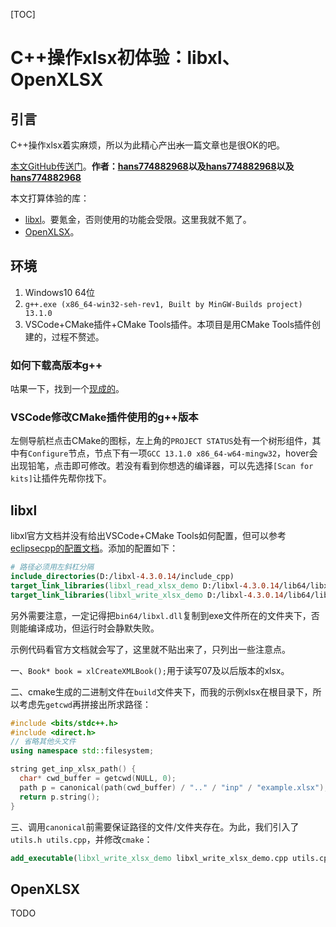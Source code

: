[TOC]

# C++操作xlsx初体验：libxl、OpenXLSX

## 引言

C++操作xlsx着实麻烦，所以为此精心产出~~水~~一篇文章也是很OK的吧。

[本文GitHub传送门](https://github.com/Hans774882968/cpp-xlsx-demo)。**作者：[hans774882968](https://blog.csdn.net/hans774882968)以及[hans774882968](https://juejin.cn/user/1464964842528888)以及[hans774882968](https://www.52pojie.cn/home.php?mod=space&uid=1906177)**

本文打算体验的库：

- [libxl](https://www.libxl.com/)。要氪金，否则使用的功能会受限。这里我就不氪了。
- [OpenXLSX](https://github.com/troldal/OpenXLSX)。

## 环境

1. Windows10 64位
2. `g++.exe (x86_64-win32-seh-rev1, Built by MinGW-Builds project) 13.1.0`
3. VSCode+CMake插件+CMake Tools插件。本项目是用CMake Tools插件创建的，过程不赘述。

### 如何下载高版本g++

咕果一下，找到一个[现成的](https://whitgit.whitworth.edu/tutorials/installing_mingw_64)。

### VSCode修改CMake插件使用的g++版本

左侧导航栏点击CMake的图标，左上角的`PROJECT STATUS`处有一个树形组件，其中有`Configure`节点，节点下有一项`GCC 13.1.0 x86_64-w64-mingw32`，hover会出现铅笔，点击即可修改。若没有看到你想选的编译器，可以先选择`[Scan for kits]`让插件先帮你找下。

## libxl

libxl官方文档并没有给出VSCode+CMake Tools如何配置，但可以参考[eclipsecpp的配置文档](https://www.libxl.com/eclipsecpp.html)。添加的配置如下：

```cmake
# 路径必须用左斜杠分隔
include_directories(D:/libxl-4.3.0.14/include_cpp)
target_link_libraries(libxl_read_xlsx_demo D:/libxl-4.3.0.14/lib64/libxl.lib)
target_link_libraries(libxl_write_xlsx_demo D:/libxl-4.3.0.14/lib64/libxl.lib)
```

另外需要注意，一定记得把`bin64/libxl.dll`复制到exe文件所在的文件夹下，否则能编译成功，但运行时会静默失败。

示例代码看官方文档就会写了，这里就不贴出来了，只列出一些注意点。

一、`Book* book = xlCreateXMLBook();`用于读写07及以后版本的xlsx。

二、cmake生成的二进制文件在`build`文件夹下，而我的示例xlsx在根目录下，所以考虑先`getcwd`再拼接出所求路径：

```cpp
#include <bits/stdc++.h>
#include <direct.h>
// 省略其他头文件
using namespace std::filesystem;

string get_inp_xlsx_path() {
  char* cwd_buffer = getcwd(NULL, 0);
  path p = canonical(path(cwd_buffer) / ".." / "inp" / "example.xlsx");
  return p.string();
}
```

三、调用`canonical`前需要保证路径的文件/文件夹存在。为此，我们引入了`utils.h utils.cpp`，并修改`cmake`：

```cmake
add_executable(libxl_write_xlsx_demo libxl_write_xlsx_demo.cpp utils.cpp utils.h)
```

## OpenXLSX

TODO